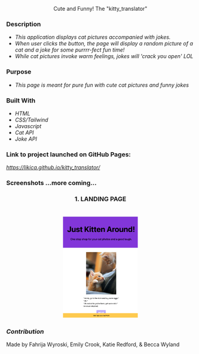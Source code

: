 <p align="center " width="100%">
Cute and Funny! The "kitty_translator"

### **Description**
* _This application displays cat pictures accompanied with jokes._
* _When user clicks the button, the page will display a random picture of a cat and a joke for some purrrr-fect fun time!_
* _While cat pictures invoke warm feelings, jokes will 'crack you open' LOL_

### **Purpose**
* _This page is meant for pure fun with cute cat pictures and funny jokes_

### **Built With**
* _HTML_
* _CSS/Tailwind_
* _Javascript_
* _Cat API_
* _Joke API_

### **Link to project launched on GitHub Pages:**
*https://likica.github.io/kitty_translator/*

### **Screenshots ...more coming...**
<h3 align="center" width="100%">
 1. LANDING PAGE
 <br></br>
<p align="center" width="100%">
    <img src="assets/images/FrontPage_display.png" alt="LandingPage" class="align" width="200"/>
</p>

### **_Contribution_**
Made by Fahrija Wyroski, Emily Crook, Katie Redford, & Becca Wyland

